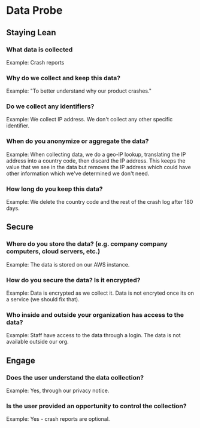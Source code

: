 # Data Probe

## Staying Lean

### What data is collected

Example: Crash reports

### Why do we collect and keep this data? 

Example: "To better understand why our product crashes."

### Do we collect any identifiers?

Example: We collect IP address. We don't collect any other specific identifier.

### When do you anonymize or aggregate the data?

Example: When collecting data, we do a geo-IP lookup, translating the IP address into a country code, then discard the IP address. This keeps the value that we see in the data but removes the IP address which could have other information which we've determined we don't need.

### How long do you keep this data?

Example: We delete the country code and the rest of the crash log after 180 days.

## Secure

### Where do you store the data? (e.g. company company computers, cloud servers, etc.)

Example: The data is stored on our AWS instance.

### How do you secure the data? Is it encrypted?

Example: Data is encrypted as we collect it. Data is not encryted once its on a service (we should fix that).

### Who inside and outside your organization has access to the data?

Example: Staff have access to the data through a login. The data is not available outside our org.

## Engage

### Does the user understand the data collection?

Example: Yes, through our privacy notice.

### Is the user provided an opportunity to control the collection?

Example: Yes - crash reports are optional.
